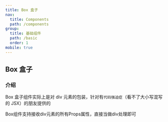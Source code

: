 ```yaml
---
title: Box 盒子
nav:
  title: Components
  path: /components
group:
  title: 基础组件
  path: /basic
  order: 1
mobile: true
---
```


## Box 盒子

### 介绍

Box 盒子组件实际上是对 div 元素的包装，针对有`代码强迫症`（看不了大小写混写的 JSX）的朋友提供的

<Alert type="info">
  Box组件支持接收div元素的所有Props属性，直接当做div处理即可
</Alert>

<code src="./examples/index.tsx" />
